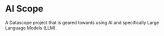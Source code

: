 AI Scope
========

A Datascope project that is geared towards using AI and specifically Large Language Models (LLM).

